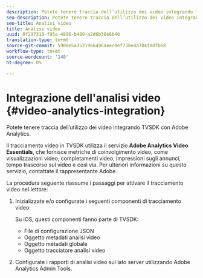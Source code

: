 ```yaml
---
description: Potete tenere traccia dell’utilizzo dei video integrando TVSDK con  Adobe Analytics.
seo-description: Potete tenere traccia dell’utilizzo dei video integrando TVSDK con  Adobe Analytics.
seo-title: Analisi video
title: Analisi video
uuid: 8f297316-f95e-4896-b489-a2d6b36e6b40
translation-type: tm+mt
source-git-commit: 5908e5a3521966496aeec0ef730e4a704fddfb68
workflow-type: tm+mt
source-wordcount: '140'
ht-degree: 0%

---
```



# Integrazione dell&#39;analisi video {#video-analytics-integration}

Potete tenere traccia dell’utilizzo dei video integrando TVSDK con  Adobe Analytics.

Il tracciamento video in TVSDK utilizza il servizio **Adobe Analytics Video Essentials**, che fornisce metriche di coinvolgimento video, come visualizzazioni video, completamenti video, impressioni sugli annunci, tempo trascorso sul video e così via. Per ulteriori informazioni su questo servizio, contattate il rappresentante  Adobe.

La procedura seguente riassume i passaggi per attivare il tracciamento video nel lettore:

1. Inizializzate e/o configurate i seguenti componenti di tracciamento video:

   Su iOS, questi componenti fanno parte di TVSDK:

   * File di configurazione JSON
   * Oggetto metadati analisi video
   * Oggetto metadati globale
   * Oggetto tracciatore analisi video

1. Configurate i rapporti di analisi video sul lato server utilizzando  Adobe Analytics Admin Tools.